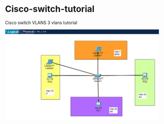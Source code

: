 # Cisco-switch-tutorial
Cisco switch VLANS 3 vlans tutorial 

![alt tag](https://github.com/maw2006/Cisco-switch-tutorial/blob/main/switch%20VLANS.png?raw=true)

